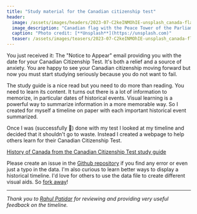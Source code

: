 ```yaml
---
title: "Study material for the Canadian citizenship test"
header:
  image: /assets/images/headers/2023-07-C2keINMOhIE-unsplash_canada-flag-in-ottawa.jpg
  image_description: "Canadian flag with the Peace Tower of the Parliament building in the background"
  caption: "Photo credit: [**Unsplash**](https://unsplash.com)"
  teaser: /assets/images/teasers/2023-07-C2keINMOhIE-unsplash_canada-flag-in-ottawa.jpg
---
```


You just received it: The "Notice to Appear" email providing you with the date for your Canadian Citizenship Test.
It's both a relief and a source of anxiety.
You are happy to see your Canadian citizenship moving forward but now you must start studying seriously because you do not want to fail.

The study guide is a nice read but you need to do more than reading.
You need to learn its content.
It turns out there is a lot of information to memorize, in particular dates of historical events.
Visual learning is a powerful way to summarize information in a more memorable way.
So I created for myself a timeline on paper with each important historical event summarized.

Once I was (successfully 🎉) done with my test I looked at my timeline and decided that it shouldn't go to waste.
Instead I created a webpage to help others learn for their Canadian Citizenship Test.

[History of Canada from the Canadian Citizenship Test study guide](./history)

Please create an issue in the [Github repository](https://github.com/hillairet/study-4-canadian-citizenship-test) if you find any error or even just a typo in the data.
I'm also curious to learn better ways to display a historical timeline.
I'd love for others to use the data file to create different visual aids.
So [fork away](https://github.com/hillairet/study-4-canadian-citizenship-test/fork)!

---

*Thank you to [Rahul Patidar](https://www.linkedin.com/in/rahul-patidar-can/) for reviewing and providing very useful feedback on the timeline.*
